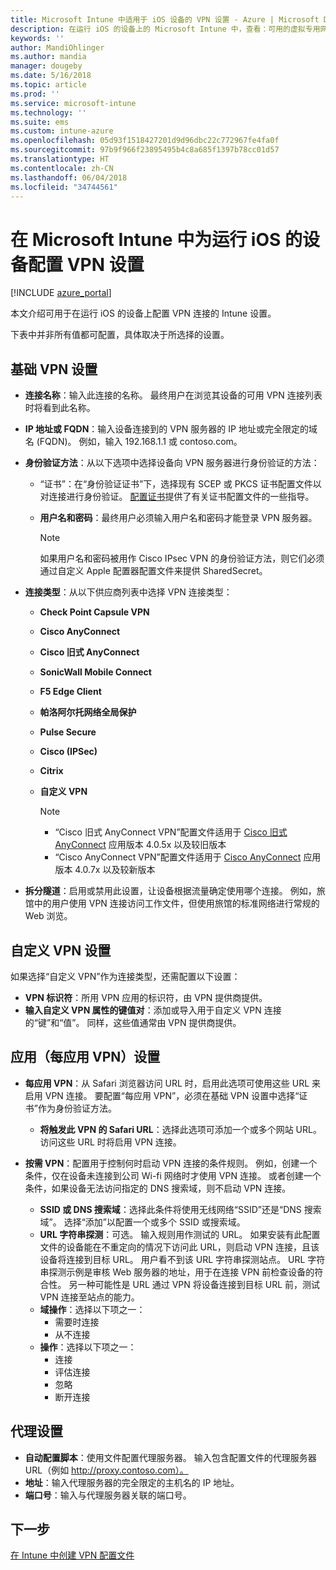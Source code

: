 ```yaml
---
title: Microsoft Intune 中适用于 iOS 设备的 VPN 设置 - Azure | Microsoft Docs
description: 在运行 iOS 的设备上的 Microsoft Intune 中，查看：可用的虚拟专用网络 (VPN) 配置设置，包括基本设置中的连接详细信息、身份验证方法和拆分隧道；具有标识符的自定义 VPN 设置和键值对；包括 Safari URL 的每应用 VPN 设置，和具有 SSID 或 DNS 搜索域的按需 VPN；以及代理设置，包括配置脚本、IP 或 FQDN 地址和 TCP 端口。
keywords: ''
author: MandiOhlinger
ms.author: mandia
manager: dougeby
ms.date: 5/16/2018
ms.topic: article
ms.prod: ''
ms.service: microsoft-intune
ms.technology: ''
ms.suite: ems
ms.custom: intune-azure
ms.openlocfilehash: 05d93f1518427201d9d96dbc22c772967fe4fa0f
ms.sourcegitcommit: 97b9f966f23895495b4c8a685f1397b78cc01d57
ms.translationtype: HT
ms.contentlocale: zh-CN
ms.lasthandoff: 06/04/2018
ms.locfileid: "34744561"
---
```

# <a name="configure-vpn-settings-in-microsoft-intune-for-devices-running-ios"></a>在 Microsoft Intune 中为运行 iOS 的设备配置 VPN 设置

[!INCLUDE [azure_portal](./includes/azure_portal.md)]

本文介绍可用于在运行 iOS 的设备上配置 VPN 连接的 Intune 设置。

下表中并非所有值都可配置，具体取决于所选择的设置。

## <a name="base-vpn-settings"></a>基础 VPN 设置

- **连接名称**：输入此连接的名称。 最终用户在浏览其设备的可用 VPN 连接列表时将看到此名称。
- **IP 地址或 FQDN**：输入设备连接到的 VPN 服务器的 IP 地址或完全限定的域名 (FQDN)。 例如，输入 192.168.1.1 或 contoso.com。
- **身份验证方法**：从以下选项中选择设备向 VPN 服务器进行身份验证的方法：
  - “证书”：在“身份验证证书”下，选择现有 SCEP 或 PKCS 证书配置文件以对连接进行身份验证。 [配置证书](certificates-configure.md)提供了有关证书配置文件的一些指导。
  - **用户名和密码**：最终用户必须输入用户名和密码才能登录 VPN 服务器。

    > [!NOTE]
    > 如果用户名和密码被用作 Cisco IPsec VPN 的身份验证方法，则它们必须通过自定义 Apple 配置器配置文件来提供 SharedSecret。
  
- **连接类型**：从以下供应商列表中选择 VPN 连接类型：
  - **Check Point Capsule VPN**
  - **Cisco AnyConnect**
  - **Cisco 旧式 AnyConnect**
  - **SonicWall Mobile Connect**
  - **F5 Edge Client**
  - **帕洛阿尔托网络全局保护**
  - **Pulse Secure**
  - **Cisco (IPSec)**
  - **Citrix**
  - **自定义 VPN**

    > [!NOTE]
    > - “Cisco 旧式 AnyConnect VPN”配置文件适用于 [Cisco 旧式 AnyConnect](https://itunes.apple.com/app/cisco-legacy-anyconnect/id392790924) 应用版本 4.0.5x 以及较旧版本
    > - “Cisco AnyConnect VPN”配置文件适用于 [Cisco AnyConnect](https://itunes.apple.com/app/cisco-anyconnect/id1135064690) 应用版本 4.0.7x 以及较新版本

- **拆分隧道**：启用或禁用此设置，让设备根据流量确定使用哪个连接。 例如，旅馆中的用户使用 VPN 连接访问工作文件，但使用旅馆的标准网络进行常规的 Web 浏览。

## <a name="custom-vpn-settings"></a>自定义 VPN 设置

如果选择“自定义 VPN”作为连接类型，还需配置以下设置：

- **VPN 标识符**：所用 VPN 应用的标识符，由 VPN 提供商提供。
- **输入自定义 VPN 属性的键值对**：添加或导入用于自定义 VPN 连接的“键”和“值”。 同样，这些值通常由 VPN 提供商提供。

## <a name="apps-per-app-vpn-settings"></a>应用（每应用 VPN）设置

- **每应用 VPN**：从 Safari 浏览器访问 URL 时，启用此选项可使用这些 URL 来启用 VPN 连接。 要配置“每应用 VPN”，必须在基础 VPN 设置中选择“证书”作为身份验证方法。
  - **将触发此 VPN 的 Safari URL**：选择此选项可添加一个或多个网站 URL。 访问这些 URL 时将启用 VPN 连接。

- **按需 VPN**：配置用于控制何时启动 VPN 连接的条件规则。 例如，创建一个条件，仅在设备未连接到公司 Wi-fi 网络时才使用 VPN 连接。 或者创建一个条件，如果设备无法访问指定的 DNS 搜索域，则不启动 VPN 连接。

  - **SSID 或 DNS 搜索域**：选择此条件将使用无线网络“SSID”还是“DNS 搜索域”。 选择“添加”以配置一个或多个 SSID 或搜索域。
  - **URL 字符串探测**：可选。 输入规则用作测试的 URL。 如果安装有此配置文件的设备能在不重定向的情况下访问此 URL，则启动 VPN 连接，且该设备将连接到目标 URL。 用户看不到该 URL 字符串探测站点。 URL 字符串探测示例是审核 Web 服务器的地址，用于在连接 VPN 前检查设备的符合性。 另一种可能性是 URL 通过 VPN 将设备连接到目标 URL 前，测试 VPN 连接至站点的能力。
  - **域操作**：选择以下项之一：
    - 需要时连接
    - 从不连接
  - **操作**：选择以下项之一：
    - 连接
    - 评估连接
    - 忽略
    - 断开连接

## <a name="proxy-settings"></a>代理设置

- **自动配置脚本**：使用文件配置代理服务器。 输入包含配置文件的代理服务器 URL（例如 http://proxy.contoso.com）。
- **地址**：输入代理服务器的完全限定的主机名的 IP 地址。
- **端口号**：输入与代理服务器关联的端口号。

## <a name="next-step"></a>下一步
[在 Intune 中创建 VPN 配置文件](vpn-settings-configure.md)
